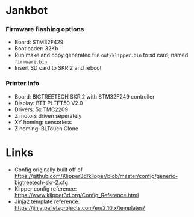 # Jankbot
### Firmware flashing options
* Board: STM32F429
* Bootloader: 32Kb
* Run make and copy generated file `out/klipper.bin` to sd card, named `firmware.bin`
* Insert SD card to SKR 2 and reboot

### Printer info
* Board: BIGTREETECH SKR 2 with STM32F249 controller
* Display: BTT Pi TFT50 V2.0
* Drivers: 5x TMC2209
* Z motors driven seperately
* XY homing: sensorless
* Z homing: BLTouch Clone

# Links
* Config originally built off of https://github.com/Klipper3d/klipper/blob/master/config/generic-bigtreetech-skr-2.cfg
* Klipper config reference: https://www.klipper3d.org/Config_Reference.html
* Jinja2 template reference: https://jinja.palletsprojects.com/en/2.10.x/templates/